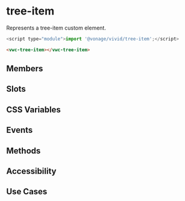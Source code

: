# tree-item

Represents a tree-item custom element.

```js
<script type="module">import '@vonage/vivid/tree-item';</script>
```

```html preview
<vwc-tree-item></vwc-tree-item>
```

## Members

## Slots

## CSS Variables

## Events

## Methods

## Accessibility

## Use Cases
